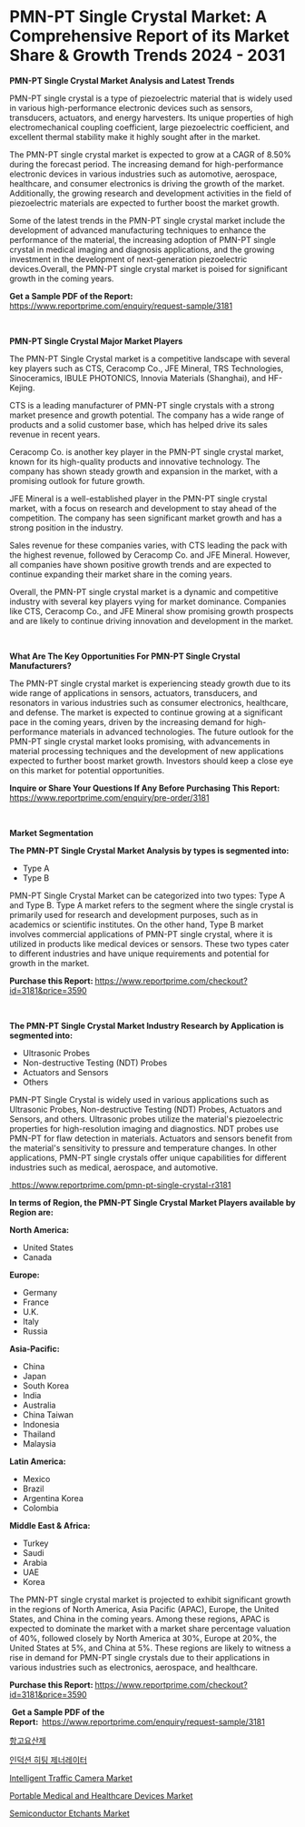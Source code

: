 <p><h1>PMN-PT Single Crystal Market: A Comprehensive Report of its Market Share & Growth Trends 2024 - 2031</h1></p><p><strong>PMN-PT Single Crystal Market Analysis and Latest Trends</strong></p>
<p><p>PMN-PT single crystal is a type of piezoelectric material that is widely used in various high-performance electronic devices such as sensors, transducers, actuators, and energy harvesters. Its unique properties of high electromechanical coupling coefficient, large piezoelectric coefficient, and excellent thermal stability make it highly sought after in the market.</p><p>The PMN-PT single crystal market is expected to grow at a CAGR of 8.50% during the forecast period. The increasing demand for high-performance electronic devices in various industries such as automotive, aerospace, healthcare, and consumer electronics is driving the growth of the market. Additionally, the growing research and development activities in the field of piezoelectric materials are expected to further boost the market growth.</p><p>Some of the latest trends in the PMN-PT single crystal market include the development of advanced manufacturing techniques to enhance the performance of the material, the increasing adoption of PMN-PT single crystal in medical imaging and diagnosis applications, and the growing investment in the development of next-generation piezoelectric devices.Overall, the PMN-PT single crystal market is poised for significant growth in the coming years.</p></p>
<p><strong>Get a Sample PDF of the Report:&nbsp;</strong> <a href="https://www.reportprime.com/enquiry/request-sample/3181">https://www.reportprime.com/enquiry/request-sample/3181</a></p>
<p>&nbsp;</p>
<p><strong>PMN-PT Single Crystal Major Market Players</strong></p>
<p><p>The PMN-PT Single Crystal market is a competitive landscape with several key players such as CTS, Ceracomp Co., JFE Mineral, TRS Technologies, Sinoceramics, IBULE PHOTONICS, Innovia Materials (Shanghai), and HF-Kejing. </p><p>CTS is a leading manufacturer of PMN-PT single crystals with a strong market presence and growth potential. The company has a wide range of products and a solid customer base, which has helped drive its sales revenue in recent years.</p><p>Ceracomp Co. is another key player in the PMN-PT single crystal market, known for its high-quality products and innovative technology. The company has shown steady growth and expansion in the market, with a promising outlook for future growth.</p><p>JFE Mineral is a well-established player in the PMN-PT single crystal market, with a focus on research and development to stay ahead of the competition. The company has seen significant market growth and has a strong position in the industry.</p><p>Sales revenue for these companies varies, with CTS leading the pack with the highest revenue, followed by Ceracomp Co. and JFE Mineral. However, all companies have shown positive growth trends and are expected to continue expanding their market share in the coming years.</p><p>Overall, the PMN-PT single crystal market is a dynamic and competitive industry with several key players vying for market dominance. Companies like CTS, Ceracomp Co., and JFE Mineral show promising growth prospects and are likely to continue driving innovation and development in the market.</p></p>
<p>&nbsp;</p>
<p><strong>What Are The Key Opportunities For PMN-PT Single Crystal Manufacturers?</strong></p>
<p><p>The PMN-PT single crystal market is experiencing steady growth due to its wide range of applications in sensors, actuators, transducers, and resonators in various industries such as consumer electronics, healthcare, and defense. The market is expected to continue growing at a significant pace in the coming years, driven by the increasing demand for high-performance materials in advanced technologies. The future outlook for the PMN-PT single crystal market looks promising, with advancements in material processing techniques and the development of new applications expected to further boost market growth. Investors should keep a close eye on this market for potential opportunities.</p></p>
<p><strong>Inquire or Share Your Questions If Any Before Purchasing This Report:</strong> <a href="https://www.reportprime.com/enquiry/pre-order/3181">https://www.reportprime.com/enquiry/pre-order/3181</a></p>
<p>&nbsp;</p>
<p><strong>Market Segmentation</strong></p>
<p><strong>The PMN-PT Single Crystal Market Analysis by types is segmented into:</strong></p>
<p><ul><li>Type A</li><li>Type B</li></ul></p>
<p><p>PMN-PT Single Crystal Market can be categorized into two types: Type A and Type B. Type A market refers to the segment where the single crystal is primarily used for research and development purposes, such as in academics or scientific institutes. On the other hand, Type B market involves commercial applications of PMN-PT single crystal, where it is utilized in products like medical devices or sensors. These two types cater to different industries and have unique requirements and potential for growth in the market.</p></p>
<p><strong>Purchase this Report:&nbsp;</strong><a href="https://www.reportprime.com/checkout?id=3181&price=3590">https://www.reportprime.com/checkout?id=3181&price=3590</a></p>
<p>&nbsp;</p>
<p><strong>The PMN-PT Single Crystal Market Industry Research by Application is segmented into:</strong></p>
<p><ul><li>Ultrasonic Probes</li><li>Non-destructive Testing (NDT) Probes</li><li>Actuators and Sensors</li><li>Others</li></ul></p>
<p><p>PMN-PT Single Crystal is widely used in various applications such as Ultrasonic Probes, Non-destructive Testing (NDT) Probes, Actuators and Sensors, and others. Ultrasonic probes utilize the material's piezoelectric properties for high-resolution imaging and diagnostics. NDT probes use PMN-PT for flaw detection in materials. Actuators and sensors benefit from the material's sensitivity to pressure and temperature changes. In other applications, PMN-PT single crystals offer unique capabilities for different industries such as medical, aerospace, and automotive.</p></p>
<p><a href="https://www.reportprime.com/pmn-pt-single-crystal-r3181">&nbsp;https://www.reportprime.com/pmn-pt-single-crystal-r3181</a></p>
<p><strong>In terms of Region, the PMN-PT Single Crystal Market Players available by Region are:</strong></p>
<p>
    <p> <strong> North America: </strong>
        <ul>
            <li>United States</li>
            <li>Canada</li>
        </ul>
        </p> 
    <p> <strong> Europe: </strong>
        <ul>
            <li>Germany</li>
            <li>France</li>
            <li>U.K.</li>
            <li>Italy</li>
            <li>Russia</li>
        </ul>
        </p> 
    <p> <strong> Asia-Pacific: </strong>
        <ul>
            <li>China</li>
            <li>Japan</li>
            <li>South Korea</li>
            <li>India</li>
            <li>Australia</li>
            <li>China Taiwan</li>
            <li>Indonesia</li>
            <li>Thailand</li>
            <li>Malaysia</li>
        </ul>
        </p> 
    <p> <strong> Latin America: </strong>
        <ul>
            <li>Mexico</li>
            <li>Brazil</li>
            <li>Argentina Korea</li>
            <li>Colombia</li>
        </ul>
        </p> 
    <p> <strong> Middle East & Africa: </strong>
        <ul>
            <li>Turkey</li>
            <li>Saudi</li>
            <li>Arabia</li>
            <li>UAE</li>
            <li>Korea</li>
        </ul>
    </p>
    </p>
<p><p>The PMN-PT single crystal market is projected to exhibit significant growth in the regions of North America, Asia Pacific (APAC), Europe, the United States, and China in the coming years. Among these regions, APAC is expected to dominate the market with a market share percentage valuation of 40%, followed closely by North America at 30%, Europe at 20%, the United States at 5%, and China at 5%. These regions are likely to witness a rise in demand for PMN-PT single crystals due to their applications in various industries such as electronics, aerospace, and healthcare.</p></p>
<p><strong>Purchase this Report: </strong><a href="https://www.reportprime.com/checkout?id=3181&price=3590">https://www.reportprime.com/checkout?id=3181&price=3590</a></p>
<p>&nbsp;<strong>Get a Sample PDF of the Report:&nbsp;&nbsp;</strong><a href="https://www.reportprime.com/enquiry/request-sample/3181">https://www.reportprime.com/enquiry/request-sample/3181</a></p>
<p><strong></strong></p>
<p><p><a href="https://medium.com/@aliansikuli_6793/%EA%B8%80%EB%A1%9C%EB%B2%8C-%EA%B3%BC%EB%8B%A4%EC%9A%94%EC%82%B0%ED%98%88%EC%A6%9D-%EC%B9%98%EB%A3%8C%EC%A0%9C-%EC%8B%9C%EC%9E%A5-%EC%9D%91%EC%9A%A9-%EC%B5%9C%EC%A2%85-%EC%82%AC%EC%9A%A9-%EC%82%B0%EC%97%85-%EC%9C%A0%ED%98%95-%EC%9E%A5%EB%B9%84-%EB%B0%8F-%EC%A7%80%EC%97%AD%EC%97%90-%EC%B4%88%EC%A0%90%EC%9D%84-%EB%A7%9E%EC%B6%98-%EB%B6%84%EC%84%9D-%EB%B0%8F-%EC%98%88%EC%B8%A1-2024%EB%85%84-2031%EB%85%84-97eaf958380a">항고요산제</a></p><p><a href="https://medium.com/@omnia.adelmm_52386/%EC%9D%B8%EB%8D%95%EC%85%98-%EA%B0%80%EC%97%B4-%EB%B0%9C%EC%A0%84%EA%B8%B0-%EC%82%B0%EC%97%85%EC%97%90-%EB%8C%80%ED%95%9C-%ED%86%B5%EC%B0%B0%EB%A0%A5-2031%EB%85%84%EA%B9%8C%EC%A7%80%EC%9D%98-%EC%8B%9C%EC%9E%A5-%EC%9E%AC%EC%A0%95-%EC%83%81%ED%83%9C-%EC%8B%9C%EC%9E%A5-%EA%B7%9C%EB%AA%A8-%EB%B0%8F-%EC%88%98%EC%9D%B5-%EB%B6%84%EC%84%9D-d7058ef769d9">인덕션 히팅 제너레이터</a></p><p><a href="https://www.linkedin.com/pulse/intelligent-traffic-camera-market-size-growth-industry-analysis-dl9be">Intelligent Traffic Camera Market</a></p><p><a href="https://issuu.com/reportprime-2/docs/portable-medical-and-healthcare-devices-market-siz">Portable Medical and Healthcare Devices Market</a></p><p><a href="https://github.com/riwar777/Market-Research-Report-List-1/blob/main/semiconductor-etchants-market.md">Semiconductor Etchants Market</a></p></p>